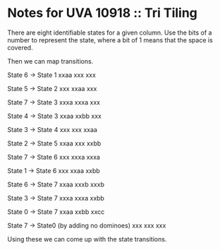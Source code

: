 # Notes for UVA 10918 :: Tri Tiling


There are eight identifiable states for a given column.  Use the bits of a
number to represent the state, where a bit of 1 means that the space is covered.

Then we can map transitions.

State 6 -> State 1
xxaa
xxx
xxx

State 5 -> State 2
xxx
xxaa
xxx

State 7 -> State 3
xxxa
xxxa
xxx

State 4 -> State 3
xxaa
xxbb
xxx

State 3 -> State 4
xxx
xxx
xxaa

State 2 -> State 5
xxaa
xxx
xxbb


State 7 -> State 6
xxx
xxxa
xxxa

State 1 -> State 6
xxx
xxaa
xxbb

State 6 -> State 7
xxaa
xxxb
xxxb

State 3 -> State 7
xxxa
xxxa
xxbb

State 0 -> State 7
xxaa
xxbb
xxcc

State 7 -> State0 (by adding no dominoes)
xxx
xxx
xxx

Using these we can come up with the state transitions.
